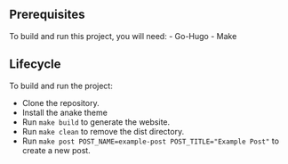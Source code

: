 ## Prerequisites 
To build and run this project, you will need: - Go-Hugo - Make

## Lifecycle

To build and run the project: 
-  Clone the repository. 
-  Install the anake theme
-  Run `make build` to generate the website.
- Run `make clean` to remove the dist directory.
-  Run `make post POST_NAME=example-post POST_TITLE="Example Post"` to create a new post.